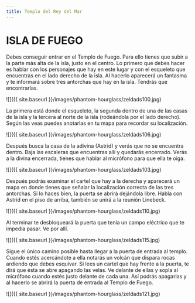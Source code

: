 ```yaml
---
title: Templo del Rey del Mar
---
```


# ISLA DE FUEGO

Debes conseguir entrar en el Templo de Fuego. Para ello tienes que subir a la parte más alta de la isla, justo en el centro. Lo primero que debes hacer es hablar con los personajes que hay en este lugar y con el esqueleto que encuentras en el lado derecho de la isla. Al hacerlo aparecerá un fantasma y te informará sobre tres antorchas que hay en la isla. Tendrás que encontrarlas.

![]({{ site.baseurl }}/images/phantom-hourglass/zeldads100.jpg)

La primera está donde el esqueleto, la segunda dentro de una de las casas de la isla y la tercera al norte de la isla (rodeándola por el lado derecho). Según las veas puedes anotarlas en tu mapa para recordar su localización.

![]({{ site.baseurl }}/images/phantom-hourglass/zeldads106.jpg)

Después busca la casa de la adivina (Astrid) y verás que no se encuentra dentro. Baja las escaleras que encuentras allí y quedarás encerrado. Verás a la divina encerrada, tienes que hablar al micrófono para que ella te oiga.

![]({{ site.baseurl }}/images/phantom-hourglass/zeldads103.jpg)
  
Después podrás examinar el cartel que hay a la derecha y aparecerá un mapa en donde tienes que señalar la localización correcta de las tres antorchas. Si lo haces bien, la puerta se abrirá dejándola libre. Habla con Astrid en el piso de arriba, también se unirá a la reunión Linebeck.

![]({{ site.baseurl }}/images/phantom-hourglass/zeldads110.jpg)

Al terminar te desbloqueará la puerta que tenía un campo eléctrico que te impedía pasar. Ve por allí.

![]({{ site.baseurl }}/images/phantom-hourglass/zeldads115.jpg)

Sigue el único camino posible hasta llegar a la puerta de entrada al templo. Cuando estés acercándote a ella notarás un volcán que dispara rocas ardiendo que debes esquivar. Si lees un cartel que hay frente a la puerta, te dirá que ésta se abre apagando las velas. Ve delante de ellas y sopla al micrófono cuando estés justo delante de cada una. Así podrás apagarlas y al hacerlo se abrirá la puerta de entrada al Templo de Fuego.

![]({{ site.baseurl }}/images/phantom-hourglass/zeldads121.jpg)